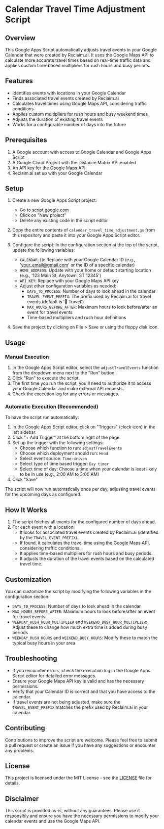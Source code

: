 # Calendar Travel Time Adjustment Script

## Overview
This Google Apps Script automatically adjusts travel events in your Google Calendar that were created by Reclaim.ai. It uses the Google Maps API to calculate more accurate travel times based on real-time traffic data and applies custom time-based multipliers for rush hours and busy periods.

## Features
- Identifies events with locations in your Google Calendar
- Finds associated travel events created by Reclaim.ai
- Calculates travel times using Google Maps API, considering traffic conditions
- Applies custom multipliers for rush hours and busy weekend times
- Adjusts the duration of existing travel events
- Works for a configurable number of days into the future

## Prerequisites
1. A Google account with access to Google Calendar and Google Apps Script
2. A Google Cloud Project with the Distance Matrix API enabled
3. An API key for the Google Maps API
4. Reclaim.ai set up with your Google Calendar

## Setup
1. Create a new Google Apps Script project:
   - Go to [script.google.com](https://script.google.com/)
   - Click on "New project"
   - Delete any existing code in the script editor

2. Copy the entire contents of `calendar_travel_time_adjustment.gs` from this repository and paste it into your Google Apps Script editor.

3. Configure the script:
   In the configuration section at the top of the script, update the following variables:
   - `CALENDAR_ID`: Replace with your Google Calendar ID (e.g., 'your_email@gmail.com' or the ID of a specific calendar)
   - `HOME_ADDRESS`: Update with your home or default starting location (e.g., '123 Main St, Anytown, ST 12345')
   - `API_KEY`: Replace with your Google Maps API key
   - Adjust other configuration variables as needed:
     - `DAYS_TO_PROCESS`: Number of days to look ahead in the calendar
     - `TRAVEL_EVENT_PREFIX`: The prefix used by Reclaim.ai for travel events (default is '🚌 Travel')
     - `MAX_HOURS_BEFORE_AFTER`: Maximum hours to look before/after an event for travel events
     - Time-based multipliers and rush hour definitions

4. Save the project by clicking on File > Save or using the floppy disk icon.

## Usage
### Manual Execution
1. In the Google Apps Script editor, select the `adjustTravelEvents` function from the dropdown menu next to the "Run" button.
2. Click "Run" to execute the script.
3. The first time you run the script, you'll need to authorize it to access your Google Calendar and make external API requests.
4. Check the execution log for any errors or messages.

### Automatic Execution (Recommended)
To have the script run automatically:
1. In the Google Apps Script editor, click on "Triggers" (clock icon) in the left sidebar.
2. Click "+ Add Trigger" at the bottom right of the page.
3. Set up the trigger with the following settings:
   - Choose which function to run: `adjustTravelEvents`
   - Choose which deployment should run: `Head`
   - Select event source: `Time-driven`
   - Select type of time based trigger: `Day timer`
   - Select time of day: Choose a time when your calendar is least likely to be in use (e.g., 2:00 AM to 3:00 AM)
4. Click "Save"

The script will now run automatically once per day, adjusting travel events for the upcoming days as configured.

## How It Works
1. The script fetches all events for the configured number of days ahead.
2. For each event with a location:
   - It looks for associated travel events created by Reclaim.ai (identified by the `TRAVEL_EVENT_PREFIX`).
   - If found, it calculates the travel time using the Google Maps API, considering traffic conditions.
   - It applies time-based multipliers for rush hours and busy periods.
   - It adjusts the duration of the travel events based on the calculated travel time.

## Customization
You can customize the script by modifying the following variables in the configuration section:
- `DAYS_TO_PROCESS`: Number of days to look ahead in the calendar
- `MAX_HOURS_BEFORE_AFTER`: Maximum hours to look before/after an event for travel events
- `WEEKDAY_RUSH_HOUR_MULTIPLIER` and `WEEKEND_BUSY_HOUR_MULTIPLIER`: Adjust these to change how much extra time is added during busy periods
- `WEEKDAY_RUSH_HOURS` and `WEEKEND_BUSY_HOURS`: Modify these to match the typical busy hours in your area

## Troubleshooting
- If you encounter errors, check the execution log in the Google Apps Script editor for detailed error messages.
- Ensure your Google Maps API key is valid and has the necessary permissions.
- Verify that your Calendar ID is correct and that you have access to the calendar.
- If travel events are not being adjusted, make sure the `TRAVEL_EVENT_PREFIX` matches the prefix used by Reclaim.ai in your calendar.

## Contributing
Contributions to improve the script are welcome. Please feel free to submit a pull request or create an issue if you have any suggestions or encounter any problems.

## License
This project is licensed under the MIT License - see the [LICENSE](LICENSE) file for details.

## Disclaimer
This script is provided as-is, without any guarantees. Please use it responsibly and ensure you have the necessary permissions to modify your calendar events and use the Google Maps API.
